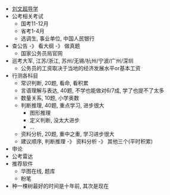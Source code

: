 - [刘文超导学](https://www.bilibili.com/video/BV1Aq4y1W7Tc)
- 公考相关考试
    - 国考11-12月
    - 省考1-4月
    - 选调生, 事业单位, 中国人民银行
- 查公告 -》 看大纲 -》 做真题
    - 国家公务员局官网
- 巡考大军, 江苏/浙江, 苏州/无锡/杭州/宁波/广州/深圳
    - 公务员的工资取决于当地的经济发展水平or基本工资
- 行测各科目
    - 常识判断, 20题, 看命, 看积累
    - 言语理解与表达, 40题, 不学也能做对6/7成, 学了也提不了太多
    - 数量关系, 10题, 小学奥数
    - 判断推理, 40题, 重点学习, 进步很大
        - 图形推理
        - 定义判断, 没太大进步
        - ...
    - 资料分析, 20题, 重中之重, 学习进步很大
    - 建议顺序, 判断推理 -》 资料分析 -》 其他三个(平时积累)
- 申论
- 公考雷达
- 推荐软件
    - 华图在线, 题库
    - 粉笔
- 种一棵树最好的时间是十年前, 其次是现在

